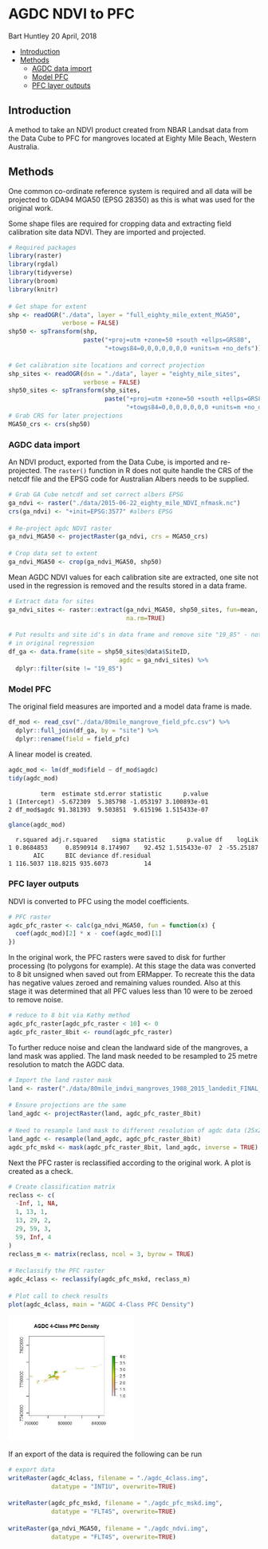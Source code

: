 AGDC NDVI to PFC
================
Bart Huntley
20 April, 2018

-   [Introduction](#introduction)
-   [Methods](#methods)
    -   [AGDC data import](#agdc-data-import)
    -   [Model PFC](#model-pfc)
    -   [PFC layer outputs](#pfc-layer-outputs)

Introduction
------------

A method to take an NDVI product created from NBAR Landsat data from the Data Cube to PFC for mangroves located at Eighty Mile Beach, Western Australia.

Methods
-------

One common co-ordinate reference system is required and all data will be projected to GDA94 MGA50 (EPSG 28350) as this is what was used for the original work.

Some shape files are required for cropping data and extracting field calibration site data NDVI. They are imported and projected.

``` r
# Required packages
library(raster)
library(rgdal)
library(tidyverse)
library(broom)
library(knitr)

# Get shape for extent
shp <- readOGR("./data", layer = "full_eighty_mile_extent_MGA50", 
               verbose = FALSE)
shp50 <- spTransform(shp, 
                     paste("+proj=utm +zone=50 +south +ellps=GRS80", 
                           "+towgs84=0,0,0,0,0,0,0 +units=m +no_defs"))

# Get calibration site locations and correct projection
shp_sites <- readOGR(dsn = "./data", layer = "eighty_mile_sites", 
                     verbose = FALSE)
shp50_sites <- spTransform(shp_sites, 
                           paste("+proj=utm +zone=50 +south +ellps=GRS80", 
                                 "+towgs84=0,0,0,0,0,0,0 +units=m +no_defs"))
# Grab CRS for later projections
MGA50_crs <- crs(shp50)
```

### AGDC data import

An NDVI product, exported from the Data Cube, is imported and re-projected. The `raster()` function in R does not quite handle the CRS of the netcdf file and the EPSG code for Australian Albers needs to be supplied.

``` r
# Grab GA Cube netcdf and set correct albers EPSG
ga_ndvi <- raster("./data/2015-06-22_eighty_mile_NDVI_nfmask.nc")
crs(ga_ndvi) <- "+init=EPSG:3577" #albers EPSG

# Re-project agdc NDVI raster
ga_ndvi_MGA50 <- projectRaster(ga_ndvi, crs = MGA50_crs)

# Crop data set to extent
ga_ndvi_MGA50 <- crop(ga_ndvi_MGA50, shp50)
```

Mean AGDC NDVI values for each calibration site are extracted, one site not used in the regression is removed and the results stored in a data frame.

``` r
# Extract data for sites
ga_ndvi_sites <- raster::extract(ga_ndvi_MGA50, shp50_sites, fun=mean, 
                                 na.rm=TRUE)

# Put results and site id's in data frame and remove site "19_85" - not used 
# in original regression
df_ga <- data.frame(site = shp50_sites@data$SiteID, 
                               agdc = ga_ndvi_sites) %>%
  dplyr::filter(site != "19_85")
```

### Model PFC

The original field measures are imported and a model data frame is made.

``` r
df_mod <- read_csv("./data/80mile_mangrove_field_pfc.csv") %>%
  dplyr::full_join(df_ga, by = "site") %>%
  dplyr::rename(field = field_pfc)
```

A linear model is created.

``` r
agdc_mod <- lm(df_mod$field ~ df_mod$agdc)
tidy(agdc_mod)
```

             term  estimate std.error statistic      p.value
    1 (Intercept) -5.672309  5.385798 -1.053197 3.100893e-01
    2 df_mod$agdc 91.381393  9.503851  9.615196 1.515433e-07

``` r
glance(agdc_mod)
```

      r.squared adj.r.squared    sigma statistic      p.value df    logLik
    1 0.8684853     0.8590914 8.174907    92.452 1.515433e-07  2 -55.25187
           AIC      BIC deviance df.residual
    1 116.5037 118.8215 935.6073          14

### PFC layer outputs

NDVI is converted to PFC using the model coefficients.

``` r
# PFC raster
agdc_pfc_raster <- calc(ga_ndvi_MGA50, fun = function(x) {
  coef(agdc_mod)[2] * x - coef(agdc_mod)[1]
})
```

In the original work, the PFC rasters were saved to disk for further processing (to polygons for example). At this stage the data was converted to 8 bit unsigned when saved out from ERMapper. To recreate this the data has negative values zeroed and remaining values rounded. Also at this stage it was determined that all PFC values less than 10 were to be zeroed to remove noise.

``` r
# reduce to 8 bit via Kathy method
agdc_pfc_raster[agdc_pfc_raster < 10] <- 0
agdc_pfc_raster_8bit <- round(agdc_pfc_raster)
```

To further reduce noise and clean the landward side of the mangroves, a land mask was applied. The land mask needed to be resampled to 25 metre resolution to match the AGDC data.

``` r
# Import the land raster mask
land <- raster("./data/80mile_indvi_mangroves_1988_2015_landedit_FINAL_z50.img")

# Ensure projections are the same
land_agdc <- projectRaster(land, agdc_pfc_raster_8bit)

# Need to resample land mask to different resolution of agdc data (25x25m)
land_agdc <- resample(land_agdc, agdc_pfc_raster_8bit)
agdc_pfc_mskd <- mask(agdc_pfc_raster_8bit, land_agdc, inverse = TRUE)
```

Next the PFC raster is reclassified according to the original work. A plot is created as a check.

``` r
# Create classification matrix
reclass <- c(
  -Inf, 1, NA,
  1, 13, 1,
  13, 29, 2,
  29, 59, 3,
  59, Inf, 4
)
reclass_m <- matrix(reclass, ncol = 3, byrow = TRUE)

# Reclassify the PFC raster
agdc_4class <- reclassify(agdc_pfc_mskd, reclass_m)

# Plot call to check results
plot(agdc_4class, main = "AGDC 4-Class PFC Density")
```

<img src="agdc_to_pfc_files/figure-markdown_github-ascii_identifiers/reclass_plot-1.jpeg" width="50%" />

If an export of the data is required the following can be run

``` r
# export data
writeRaster(agdc_4class, filename = "./agdc_4class.img", 
            datatype = "INT1U", overwrite=TRUE)

writeRaster(agdc_pfc_mskd, filename = "./agdc_pfc_mskd.img", 
            datatype = "FLT4S", overwrite=TRUE)

writeRaster(ga_ndvi_MGA50, filename = "./agdc_ndvi.img", 
            datatype = "FLT4S", overwrite=TRUE)
```
